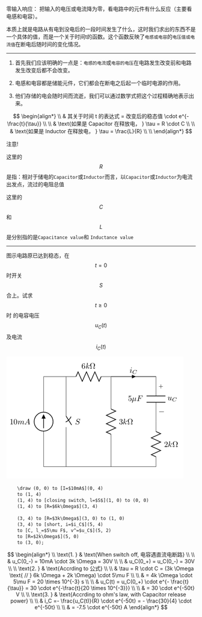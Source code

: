 零输入响应： 把输入的电压或电流降为零，看电路中的元件有什么反应（主要看电感和电容）。

本质上就是电路从有电到没电后的一段时间发生了什么，这时我们求出的东西不是一个具体的值，而是一个关于时间t的函数。这个函数反映了`电感或电容`的`电压值或电流值`在断电后随时间的变化情况。
___

1. 首先我们应该明确的一点是：`电感的电流`或`电容的电压`在电路发生改变前和电路发生改变后都不会改变。

2. 电感和电容都是储能元件，它们都会在断电之后起一个临时电源的作用。

3. 他们存储的电会随时间而流逝，我们可以通过数学式把这个过程精确地表示出来。

$$
\begin{align*}
\\
& 其关于时间 t 的表达式 = 改变后的稳态值 \cdot e^{- \frac{t}{\tau}}
\\ \\
& \text{如果是 Capacitor 在释放电， } \tau = R \cdot C
\\ \\
& \text{如果是 Inductor 在释放电， } \tau = \frac{L}{R}
\\ \\
\end{align*}
$$

注意!

这里的 $$R$$ 是指：相对于储电的`Capacitor`或`Inductor`而言，以`Capacitor`或`Inductor`为电流出发点，流过的电阻总值

这里的 $$C$$ 和 $$L$$ 是分别指的是`Capacitance value`和 `Inductance value`

___

图示电路原已达到稳态，在 $$t=0$$ 时开关 $$S$$ 合上。试求 $$t \geq 0$$ 时 的电容电压 $$u_C(t)$$ 及电流 $$i_C(t)$$

![](assets/Response_LingDianShuRu.png)

```
    \draw (0, 0) to [I=$10mA$](0, 4)
    to (1, 4)
    (1, 4) to [closing switch, l=$S$](1, 0) to (0, 0)
    (1, 4) to [R=$6k\Omega$](3, 4)
    
    (3, 4) to [R=$3k\Omega$](3, 0) to (1, 0)
    (3, 4) to [short, i=$i_C$](5, 4)
    to [C, l_=$5\mu F$, v^=$u_C$](5, 2)
    to [R=$2k\Omega$](5, 0)
    to (3, 0);
```

$$
\begin{align*}
\\
\text{1. } & \text{When switch off, 电容遇直流电断路}
\\ \\
& u_C(0_-) = 10mA \cdot 3k \Omega = 30V
\\ \\
& u_C(0_+) = u_C(0_-) = 30V
\\ \\
\text{2. } & \text{Accrding to 公式}
\\ \\
& \tau = R \cdot C = (3k \Omega \text{ // } 6k \Omega + 2k \Omega) \cdot 5\mu F 
\\ \\
& = 4k \Omega \cdot 5\mu F = 20 \times 10^{-3} s
\\ \\
& u_C(t) = u_C(0_+) \cdot e^{- \frac{t}{\tau}} = 30 \cdot e^{-\frac{t}{20 \times 10^{-3}}}
\\ \\
& = 30 \cdot e^{-50t} V
\\ \\
\text{3. } & \text{Accrding to ohm's law, with Capacitor release power}
\\ \\
& i_C =- \frac{u_C(t)}{R} \cdot e^{-50t} = - \frac{30}{4} \cdot e^{-50t}
\\ \\
& = -7.5 \cdot e^{-50t} A
\end{align*}
$$